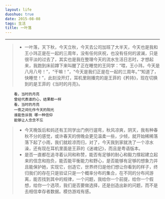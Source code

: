 ```yaml
---
layout: life
duoshuo: true
date: 2015-08-08
tags: 生活
title: 一叶落
---
```


*******

> * 一叶落，天下秋，今天立秋，今天去公司加班了大半天，今天也是我和王小玮正是在一起的三周年，没有任何庆祝，也没有任何的波澜，只是很平淡的过去了，其实也是我在整理今天的流水生活日志时，才想起来，我跑到床前蹲下来叫醒了正在睡觉的王同学：“喂，王小玮，今天是八月八号！”，“干嘛！”，“今天是我们正是在一起的三周年。”“知道了，快睡觉！”，此刻没开灯，耳机里刚播完的是王菲的《矜持》，现在切换到的是王菲的《当时的月亮》。

```
	看，当时的月亮
    曾经代表谁的心，结果都一样
    看，当时的月亮
    一夜之间化作今天的阳光
    谁能告诉我 哪一种信仰
    能够让人念念不忘
```

> * 今天晚饭后和妈还有王同学出门例行遛弯，秋风凉爽，阴天，我有种春秋不分的感觉，或许春天的傍晚会更见温柔一些，少倾，就开始稀稀落落下起了小雨，我们就趁凉而归，对了，今天我到家就洗了一个凉水澡，还有现在耳机里面是王菲的《迷魂记》，而且是粤语版本。
> * 是否一直都在追寻着认同和称赞，能否有足够的耐心和毅力撑起建立起来的信念和抱负，能否能平衡能力和野心，是否能够有足够的想象力并且能保护她，实现它，创造它，世界终归是他们想让你看到的样子，终归我们的存在只是验证只是一个概率分布的集合，在不同的分布间游离，能否找到其中的规律，一个问题，我给你一个前提，给你一个假想，给你一个选项，我们是否要做选择，还是创造出新的问题，而不是去相信幸存者数据。模仿游戏有感。


